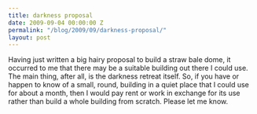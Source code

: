 ```yaml
---
title: darkness proposal
date: 2009-09-04 00:00:00 Z
permalink: "/blog/2009/09/darkness-proposal/"
layout: post
---
```


Having just written a big hairy proposal to build a straw bale dome, it occurred to me that there may be a suitable building out there I could use. The main thing, after all, is the darkness retreat itself. So, if you have or happen to know of a small, round, building in a quiet place that I could use for about a month, then I would pay rent or work in exchange for its use rather than build a whole building from scratch. Please let me know.